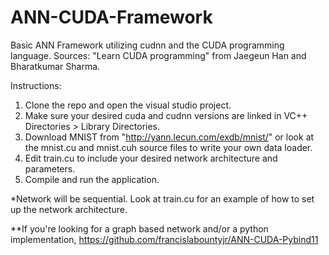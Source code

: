 # ANN-CUDA-Framework
Basic ANN Framework utilizing cudnn and the CUDA programming language. Sources: "Learn CUDA programming" from Jaegeun Han and Bharatkumar Sharma.

Instructions: 
   1. Clone the repo and open the visual studio project. 
   2. Make sure your desired cuda and cudnn versions are linked in VC++ Directories > Library Directories.
   3. Download MNIST from "http://yann.lecun.com/exdb/mnist/" or look at the mnist.cu and mnist.cuh source files to write your own data loader.
   4. Edit train.cu to include your desired network architecture and parameters.
   5. Compile and run the application.

*Network will be sequential. Look at train.cu for an example of how to set up the network architecture.

**If you're looking for a graph based network and/or a python implementation, https://github.com/francislabountyjr/ANN-CUDA-Pybind11
